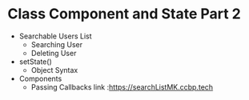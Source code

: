 # Class Component and State Part 2

- Searchable Users List
  - Searching User
  - Deleting User
- setState() 
  - Object Syntax
- Components
  - Passing Callbacks
link :https://searchListMK.ccbp.tech